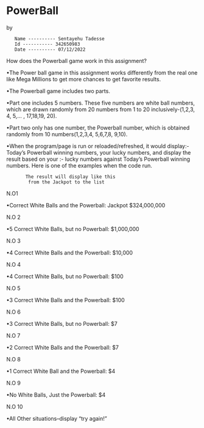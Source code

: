 # PowerBall
by

       Name ---------- Sentayehu Tadesse
       Id ----------- 342650983
       Date ---------- 07/12/2022

 How does the Powerball game work in this assignment?

 •The Power ball game in this assignment works differently from the real one 
 like Mega Millions to get more chances to get favorite results. 

 •The Powerball game includes two parts. 

 •Part one includes 5 numbers. These five numbers are white ball numbers,
 which are drawn randomly from 20 numbers from 1 to 20 
 inclusively-(1,2,3, 4, 5,... , 17,18,19, 20).

 •Part two only has one number, the Powerball number, 
 which is obtained randomly from 10 numbers(1,2,3,4, 5,6,7,8, 9,10).

 •When the program/page is run or reloaded/refreshed, it would display:-
 Today’s Powerball winning numbers, your lucky numbers,
 and display the result based on your :-
 lucky numbers against Today’s Powerball winning numbers. 
 Here is one of the examples when the code run. 

           The result will display like this
            from the Jackpot to the list

N.O1

•Correct White Balls and the Powerball: Jackpot $324,000,000

N.O 2 

•5 Correct White Balls, but no Powerball: $1,000,000

N.O 3

•4 Correct White Balls and the Powerball: $10,000

N.O 4

•4 Correct White Balls, but no Powerball: $100

N.O 5

•3 Correct White Balls and the Powerball: $100

N.O 6

•3 Correct White Balls, but no Powerball: $7

N.O 7

•2 Correct White Balls and the Powerball: $7

N.O 8 

•1 Correct White Ball and the Powerball: $4

N.O 9

•No White Balls, Just the Powerball: $4

N.O 10

•All Other situations–display “try again!” 













        

